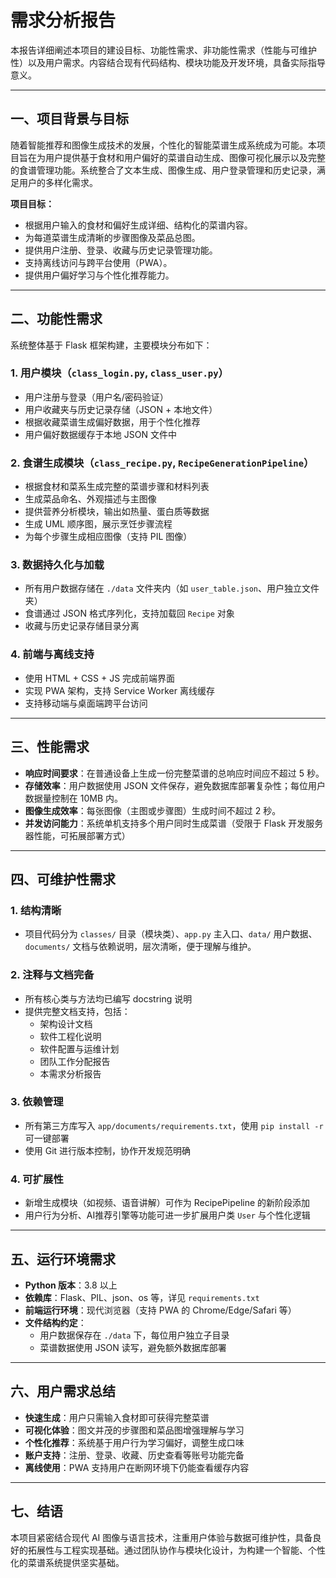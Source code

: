 # 需求分析报告

本报告详细阐述本项目的建设目标、功能性需求、非功能性需求（性能与可维护性）以及用户需求。内容结合现有代码结构、模块功能及开发环境，具备实际指导意义。

---

## 一、项目背景与目标

随着智能推荐和图像生成技术的发展，个性化的智能菜谱生成系统成为可能。本项目旨在为用户提供基于食材和用户偏好的菜谱自动生成、图像可视化展示以及完整的食谱管理功能。系统整合了文本生成、图像生成、用户登录管理和历史记录，满足用户的多样化需求。

**项目目标：**

- 根据用户输入的食材和偏好生成详细、结构化的菜谱内容。
- 为每道菜谱生成清晰的步骤图像及菜品总图。
- 提供用户注册、登录、收藏与历史记录管理功能。
- 支持离线访问与跨平台使用（PWA）。
- 提供用户偏好学习与个性化推荐能力。

---

## 二、功能性需求

系统整体基于 Flask 框架构建，主要模块分布如下：

### 1. 用户模块（`class_login.py`, `class_user.py`）

- 用户注册与登录（用户名/密码验证）
- 用户收藏夹与历史记录存储（JSON + 本地文件）
- 根据收藏菜谱生成偏好数据，用于个性化推荐
- 用户偏好数据缓存于本地 JSON 文件中

### 2. 食谱生成模块（`class_recipe.py`, `RecipeGenerationPipeline`）

- 根据食材和菜系生成完整的菜谱步骤和材料列表
- 生成菜品命名、外观描述与主图像
- 提供营养分析模块，输出如热量、蛋白质等数据
- 生成 UML 顺序图，展示烹饪步骤流程
- 为每个步骤生成相应图像（支持 PIL 图像）

### 3. 数据持久化与加载

- 所有用户数据存储在 `./data` 文件夹内（如 `user_table.json`、用户独立文件夹）
- 食谱通过 JSON 格式序列化，支持加载回 `Recipe` 对象
- 收藏与历史记录存储目录分离

### 4. 前端与离线支持

- 使用 HTML + CSS + JS 完成前端界面
- 实现 PWA 架构，支持 Service Worker 离线缓存
- 支持移动端与桌面端跨平台访问

---

## 三、性能需求

- **响应时间要求**：在普通设备上生成一份完整菜谱的总响应时间应不超过 5 秒。
- **存储效率**：用户数据使用 JSON 文件保存，避免数据库部署复杂性；每位用户数据量控制在 10MB 内。
- **图像生成效率**：每张图像（主图或步骤图）生成时间不超过 2 秒。
- **并发访问能力**：系统单机支持多个用户同时生成菜谱（受限于 Flask 开发服务器性能，可拓展部署方式）

---

## 四、可维护性需求

### 1. 结构清晰

- 项目代码分为 `classes/` 目录（模块类）、`app.py` 主入口、`data/` 用户数据、`documents/` 文档与依赖说明，层次清晰，便于理解与维护。

### 2. 注释与文档完备

- 所有核心类与方法均已编写 docstring 说明
- 提供完整文档支持，包括：
  - 架构设计文档
  - 软件工程化说明
  - 软件配置与运维计划
  - 团队工作分配报告
  - 本需求分析报告

### 3. 依赖管理

- 所有第三方库写入 `app/documents/requirements.txt`，使用 `pip install -r` 可一键部署
- 使用 Git 进行版本控制，协作开发规范明确

### 4. 可扩展性

- 新增生成模块（如视频、语音讲解）可作为 RecipePipeline 的新阶段添加
- 用户行为分析、AI推荐引擎等功能可进一步扩展用户类 `User` 与个性化逻辑

---

## 五、运行环境需求

- **Python 版本**：3.8 以上
- **依赖库**：Flask、PIL、json、os 等，详见 `requirements.txt`
- **前端运行环境**：现代浏览器（支持 PWA 的 Chrome/Edge/Safari 等）
- **文件结构约定**：
  - 用户数据保存在 `./data` 下，每位用户独立子目录
  - 菜谱数据使用 JSON 读写，避免额外数据库部署

---

## 六、用户需求总结

- **快速生成**：用户只需输入食材即可获得完整菜谱
- **可视化体验**：图文并茂的步骤图和菜品图增强理解与学习
- **个性化推荐**：系统基于用户行为学习偏好，调整生成口味
- **账户支持**：注册、登录、收藏、历史查看等账号功能完备
- **离线使用**：PWA 支持用户在断网环境下仍能查看缓存内容

---

## 七、结语

本项目紧密结合现代 AI 图像与语言技术，注重用户体验与数据可维护性，具备良好的拓展性与工程实现基础。通过团队协作与模块化设计，为构建一个智能、个性化的菜谱系统提供坚实基础。
